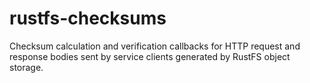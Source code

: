 # rustfs-checksums

Checksum calculation and verification callbacks for HTTP request and response bodies sent by service clients generated by RustFS object storage.

